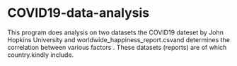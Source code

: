 # COVID19-data-analysis
This program does analysis on two datasets the COVID19 dateset by John Hopkins University  and worldwide_happiness_report.csvand determines the correlation  between various factors .
These datasets (reports) are of which country.kindly include.
